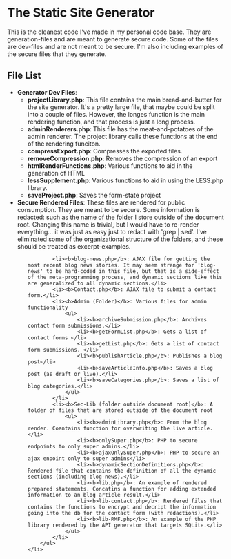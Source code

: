<h1>The Static Site Generator</h1>
<p>
This is the cleanest code I've made in my personal code base. 
They are generation-files and are meant to generate secure code.
Some of the files are dev-files and are not meant to be secure. 
I'm also including examples of the secure files that they generate.
</p>
<h2>File List</h2>
<ul>
	<li><b>Generator Dev Files</b>:
		<ul>
			<li><b>projectLibrary.php</b>: 
				This file contains the main bread-and-butter for the site generator. 
				It's a pretty large file, that maybe could be split into a couple of files. 
				However, the longes function is the main rendering function, and that process is just a long process.</li>
			<li><b>adminRenderers.php</b>: 
				This file has the meat-and-potatoes of the admin renderer. 
				The project library calls these functions at the end of the rendering funciton. </li>
			<li><b>compressExport.php</b>:
				Compresses the exported files.</li>
			<li><b>removeCompression.php</b>:
				Removes the compression of an export</li>
			<li><b>htmlRenderFunctions.php</b>:
				Various functions to aid in the generation of HTML</li>
			<li><b>lessSupplement.php</b>:
				Various functions to aid in using the LESS.php library.</li>
			<li><b>saveProject.php</b>:
				Saves the form-state project</li>
		</ul>
	</li>
	<li><b>Secure Rendered Files</b>:
		These files are rendered for public consumption. 
		They are meant to be secure.
		Some information is redacted: such as the name of the folder I store outside of the document root.
		Changing this name is trivial, but I would have to re-render everything... it was just as easy just to redact with 'grep | sed'.
		I've eliminated some of the organizational structure of the folders, and these should be treated as excerpt-examples.
		<ul>
			
			<li><b>blog-news.php</b>: AJAX file for getting the most recent blog news stories. It may seem strange for 'blog-news' to be hard-coded in this file, but that is a side-effect of the meta-programming process, and dynamic sections like this are generalized to all dynamic sections.</li>
			<li><b>Contact.php</b>: AJAX file to submit a contact form.</li>
			<li><b>Admin (Folder)</b>: Various files for admin functionality
				<ul>
					<li><b>archiveSubmission.php</b>: Archives contact form submissions.</li>
					<li><b>getFormList.php</b>: Gets a list of contact forms </li>
					<li><b>getList.php</b>: Gets a list of contact form submissions. </li>
					<li><b>publishArticle.php</b>: Publishes a blog post</li>
					<li><b>saveArticleInfo.php</b>: Saves a blog post (as draft or live).</li>
					<li><b>saveCategories.php</b>: Saves a list of blog categories.</li>
				</ul>
			</li>
			<li><b>Sec-Lib (folder outside document root)</b>: A folder of files that are stored outside of the document root
				<ul>
					<li><b>adminLibrary.php</b>: From the blog render. Coantains function for overwriting the live article. </li>
					<li><b>onlySuper.php</b>: PHP to secure endpoints to only super admins.</li>
					<li><b>ajaxOnlySuper.php</b>: PHP to secure an ajax enpoint only to super admins</li>
					<li><b>dynamicSectionDefinitions.php</b>: Rendered file that contains the definition of all the dynamic sections (including blog-news).</li>
					<li><b>lib.php</b>: An example of rendered prepared statements. Concatins a function for adding extended information to an blog article result.</li>
					<li><b>lib-contact.php</b>: Rendered files that contains the functions to encrypt and decript the information going into the db for the contact form (with redactions).</li>
					<li><b>lib-RMF.php</b>: An example of the PHP library rendered by the API generator that targets SQLite.</li>
				</ul>
			</li>
		</ul>
	</li>
</ul>